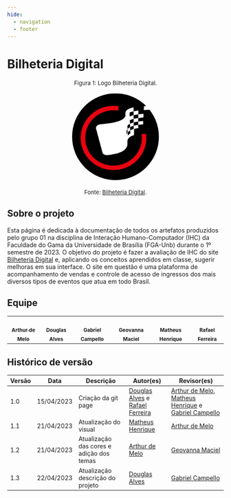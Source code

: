 ```yaml
---
hide:
  - navigation
  - footer
---
```


# Bilheteria Digital

<font size="2"><p style="text-align: center">Figura 1: Logo Bilheteria Digital.</p></font>

<p align="center"><img style="border: 2px solid white; border-radius: 117px" img src="assets/bilheteria.png" width = 40%></p>

<font size="2"><p style="text-align: center">Fonte: [Bilheteria Digital](https://www.bilheteriadigital.com).</p></font>

## Sobre o projeto

Esta página é dedicada à documentação de todos os artefatos produzidos pelo grupo 01 na disciplina de Interação Humano-Computador (IHC) da Faculdade do Gama da Universidade de Brasília (FGA-Unb) durante o 1º semestre de 2023. O objetivo do projeto é fazer a avaliação de IHC do site [Bilheteria Digital](https://www.bilheteriadigital.com) e, aplicando os conceitos aprendidos em classe, sugerir melhoras em sua interface. O site em questão é uma plataforma de acompanhamento de vendas e controle de acesso de ingressos dos mais diversos tipos de eventos que atua em todo Brasil.


## Equipe

<table>
  <tr>
    <td align="center"><a href="https://github.com/arthurmlv"><img style="border-radius: 50%;" src="https://avatars.githubusercontent.com/u/109696650?v=4" width="100px;" alt=""/><br /><sub><b>Arthur de Melo</b></sub></a><br />
    <td align="center"><a href="https://github.com/dougAlvs"><img style="border-radius: 50%;" src="https://avatars.githubusercontent.com/u/98109429?v=4" width="100px;" alt=""/><br /><sub><b>Douglas Alves</b></sub></a><br /><a href="Link git" title="Rocketseat"></a></td>
    <td align="center"><a href="https://github.com/g16c"><img style="border-radius: 50%;" src="https://avatars.githubusercontent.com/u/90865675?v=4" width="100px;" alt=""/><br /><sub><b>Gabriel Campello</b></sub></a><br /><a href="Link git" title="Rocketseat"></a></td>
        <td align="center"><a href="https://github.com/manuziny"><img style="border-radius: 50%;" src="https://avatars.githubusercontent.com/u/88348637?v=4" width="100px;" alt=""/><br /><sub><b>Geovanna Maciel</b></sub></a><br />
        <td align="center"><a href="https://github.com/mathonaut"><img style="border-radius: 50%;" src="https://avatars.githubusercontent.com/u/97904643?v=4" width="100px;" alt=""/><br /><sub><b>Matheus Henrique</b></sub></a><br />
    <td align="center"><a href="https://github.com/RafaelCLG0"><img style="border-radius: 50%;" src="https://avatars.githubusercontent.com/u/93794185?v=4" width="100px;" alt=""/><br /><sub><b>Rafael Ferreira</b></sub></a><br />
  </tr>
</table>

## Histórico de versão

| Versão  | Data | Descrição | Autor(es) | Revisor(es) |
| -------- | ------ | ------ | ---------- | ---------- |
| 1.0  | 15/04/2023 | Criação da git page | [Douglas Alves](https://github.com/dougAlvs) e [Rafael Ferreira](https://github.com/RafaelCLG0) | [Arthur de Melo](https://github.com/arthurmlv), [Matheus Henrique](https://github.com/mathonaut) e [Gabriel Campello](https://github.com/g16c) |
| 1.1  | 21/04/2023 | Atualização do visual | [Matheus Henrique](https://github.com/mathonaut) | [Arthur de Melo](https://github.com/arthurmlv) |
| 1.2  | 21/04/2023 | Atualização das cores e adição dos temas | [Arthur de Melo](https://github.com/arthurmlv) | [Geovanna Maciel](https://github.com/manuziny) |
| 1.3  | 22/04/2023 | Atualização descrição do projeto | [Douglas Alves](https://github.com/dougAlvs) | [Gabriel Campello](https://github.com/g16c) |
